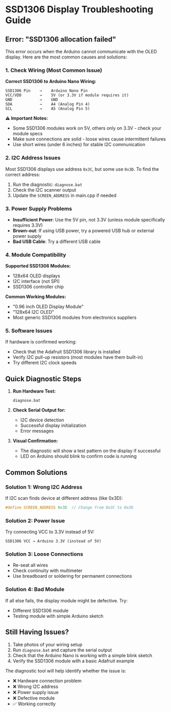 # SSD1306 Display Troubleshooting Guide

## Error: "SSD1306 allocation failed"

This error occurs when the Arduino cannot communicate with the OLED display. Here are the most common causes and solutions:

### 1. **Check Wiring** (Most Common Issue)

**Correct SSD1306 to Arduino Nano Wiring:**
```
SSD1306 Pin    →    Arduino Nano Pin
VCC/VDD        →    5V (or 3.3V if module requires it)
GND            →    GND
SDA            →    A4 (Analog Pin 4)
SCL            →    A5 (Analog Pin 5)
```

**⚠️ Important Notes:**
- Some SSD1306 modules work on 5V, others only on 3.3V - check your module specs
- Make sure connections are solid - loose wires cause intermittent failures
- Use short wires (under 6 inches) for stable I2C communication

### 2. **I2C Address Issues**

Most SSD1306 displays use address `0x3C`, but some use `0x3D`. To find the correct address:

1. Run the diagnostic: `diagnose.bat`
2. Check the I2C scanner output
3. Update the `SCREEN_ADDRESS` in main.cpp if needed

### 3. **Power Supply Problems**

- **Insufficient Power**: Use the 5V pin, not 3.3V (unless module specifically requires 3.3V)
- **Brown-out**: If using USB power, try a powered USB hub or external power supply
- **Bad USB Cable**: Try a different USB cable

### 4. **Module Compatibility**

**Supported SSD1306 Modules:**
- 128x64 OLED displays
- I2C interface (not SPI)
- SSD1306 controller chip

**Common Working Modules:**
- "0.96 inch OLED Display Module"
- "128x64 I2C OLED"
- Most generic SSD1306 modules from electronics suppliers

### 5. **Software Issues**

If hardware is confirmed working:
- Check that the Adafruit SSD1306 library is installed
- Verify I2C pull-up resistors (most modules have them built-in)
- Try different I2C clock speeds

## Quick Diagnostic Steps

1. **Run Hardware Test:**
   ```
   diagnose.bat
   ```

2. **Check Serial Output for:**
   - I2C device detection
   - Successful display initialization
   - Error messages

3. **Visual Confirmation:**
   - The diagnostic will show a test pattern on the display if successful
   - LED on Arduino should blink to confirm code is running

## Common Solutions

### Solution 1: Wrong I2C Address
If I2C scan finds device at different address (like 0x3D):
```cpp
#define SCREEN_ADDRESS 0x3D  // Change from 0x3C to 0x3D
```

### Solution 2: Power Issue
Try connecting VCC to 3.3V instead of 5V:
```
SSD1306 VCC → Arduino 3.3V (instead of 5V)
```

### Solution 3: Loose Connections
- Re-seat all wires
- Check continuity with multimeter
- Use breadboard or soldering for permanent connections

### Solution 4: Bad Module
If all else fails, the display module might be defective. Try:
- Different SSD1306 module
- Testing module with simple Arduino sketch

## Still Having Issues?

1. Take photos of your wiring setup
2. Run `diagnose.bat` and capture the serial output
3. Check that the Arduino Nano is working with a simple blink sketch
4. Verify the SSD1306 module with a basic Adafruit example

The diagnostic tool will help identify whether the issue is:
- ❌ Hardware connection problem
- ❌ Wrong I2C address  
- ❌ Power supply issue
- ❌ Defective module
- ✅ Working correctly
